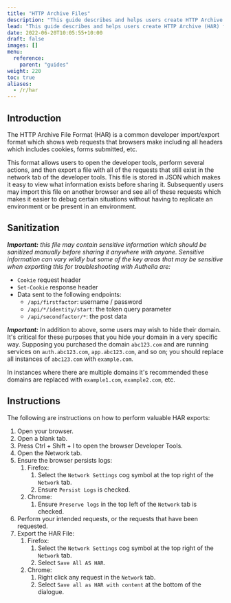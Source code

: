 ```yaml
---
title: "HTTP Archive Files"
description: "This guide describes and helps users create HTTP Archive (HAR) files"
lead: "This guide describes and helps users create HTTP Archive (HAR) files."
date: 2022-06-20T10:05:55+10:00
draft: false
images: []
menu:
  reference:
    parent: "guides"
weight: 220
toc: true
aliases:
  - /r/har
---
```


## Introduction

The HTTP Archive File Format (HAR) is a common developer import/export format which shows web requests that browsers
make including all headers which includes cookies, forms submitted, etc.

This format allows users to open the developer tools, perform several actions, and then export a file with all of the
requests that still exist in the network tab of the developer tools. This file is stored in JSON which makes it easy to
view what information exists before sharing it. Subsequently users may import this file on another browser and see all
of these requests which makes it easier to debug certain situations without having to replicate an environment or be
present in an environment.

## Sanitization

*__Important:__ this file may contain sensitive information which should be sanitized manually before sharing it
anywhere with anyone. Sensitive information can vary wildly but some of the key areas that may be sensitive when
exporting this for troubleshooting with Authelia are:*
- `Cookie` request header
- `Set-Cookie` response header
- Data sent to the following endpoints:
  - `/api/firstfactor`: username / password
  - `/api/*/identity/start`: the token query parameter
  - `/api/secondfactor/*`: the post data

__*Important:*__ In addition to above, some users may wish to hide their domain. It's critical for these purposes that
you hide your domain in a very specific way. Supposing you purchased the domain `abc123.com` and are running services on
`auth.abc123.com`, `app.abc123.com`, and so on; you should replace all instances of `abc123.com` with `example.com`.

In instances where there are multiple domains it's recommended these domains are replaced with `example1.com`,
`example2.com`, etc.

## Instructions

The following are instructions on how to perform valuable HAR exports:

1. Open your browser.
2. Open a blank tab.
3. Press Ctrl + Shift + I to open the browser Developer Tools.
4. Open the Network tab.
5. Ensure the browser persists logs:
   1. Firefox:
      1. Select the `Network Settings` cog symbol at the top right of the `Network` tab.
      2. Ensure `Persist Logs` is checked.
   2. Chrome:
      1. Ensure `Preserve logs` in the top left of the `Network` tab is checked.
6. Perform your intended requests, or the requests that have been requested.
7. Export the HAR File:
   1. Firefox:
      1. Select the `Network Settings` cog symbol at the top right of the `Network` tab.
      2. Select `Save All AS HAR`.
   2. Chrome:
      1. Right click any request in the `Network` tab.
      2. Select `Save all as HAR with content` at the bottom of the dialogue.
